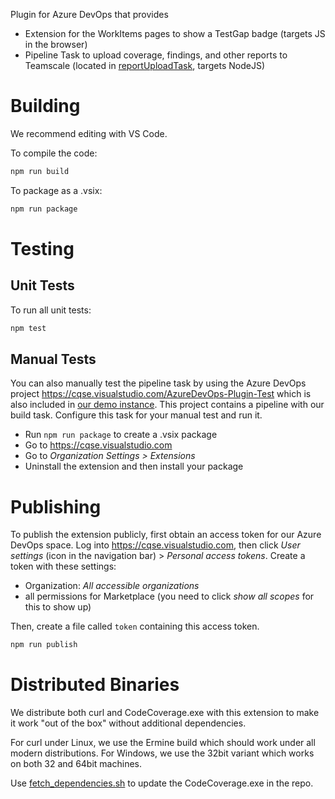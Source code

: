 Plugin for Azure DevOps that provides

- Extension for the WorkItems pages to show a TestGap badge (targets JS in the browser)
- Pipeline Task to upload coverage, findings, and other reports to Teamscale (located in [reportUploadTask](./reportUploadTask), targets NodeJS)

# Building

We recommend editing with VS Code.

To compile the code:

```bash
npm run build
```

To package as a .vsix:

```bash
npm run package
```

# Testing

## Unit Tests

To run all unit tests:

```bash
npm test
```

## Manual Tests

You can also manually test the pipeline task by using the Azure DevOps project <https://cqse.visualstudio.com/AzureDevOps-Plugin-Test> which is also included in
[our demo instance](https://demo.teamscale.com).
This project contains a pipeline with our build task.
Configure this task for your manual test and run it.

- Run `npm run package` to create a .vsix package
- Go to <https://cqse.visualstudio.com>
- Go to _Organization Settings > Extensions_
- Uninstall the extension and then install your package

# Publishing

To publish the extension publicly, first obtain an access token for our Azure DevOps space.
Log into <https://cqse.visualstudio.com>, then click _User settings_ (icon in the navigation bar) > _Personal access tokens_.
Create a token with these settings:

- Organization: *All accessible organizations*
- all permissions for Marketplace (you need to click _show all scopes_ for this to show up)

Then, create a file called `token` containing this access token.


```bash
npm run publish
```

# Distributed Binaries

We distribute both curl and CodeCoverage.exe with this extension to make it work "out of the box" without additional
dependencies.

For curl under Linux, we use the Ermine build which should work under all modern distributions.
For Windows, we use the 32bit variant which works on both 32 and 64bit machines.

Use [fetch_dependencies.sh](./reportUploadTask/fetch_dependencies.sh) to update the CodeCoverage.exe in the repo.

